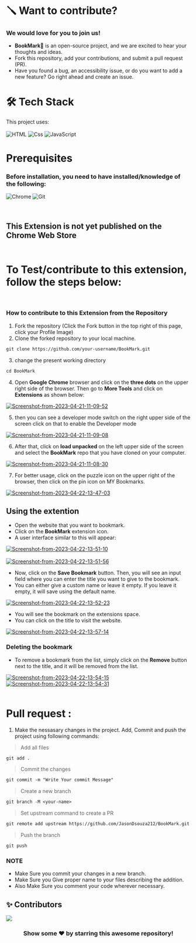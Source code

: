 # 🪛 Want to contribute?

### We would love for you to join us!

- **BookMark🔖** is an open-source project, and we are excited to hear your thoughts and ideas.
- Fork this repository, add your contributions, and submit a pull request (PR).
- Have you found a bug, an accessibility issue, or do you want to add a new feature? Go right ahead and create an issue.

# 🛠️ Tech Stack

This project uses: <br><br>
![HTML](https://img.shields.io/badge/🗽_html-%23000000.svg?style=for-the-badge&logo=html&logoColor=%2361DAFB)
![Css](https://img.shields.io/badge/🎨_css-%23000000.svg?style=for-the-badge&logo=css&logoColor=%2361DAFB)
![JavaScript](https://img.shields.io/badge/javascript-%23000000.svg?style=for-the-badge&logo=javascript&logoColor=%FFFF00)



# Prerequisites

### Before installation, you need to have installed/knowledge of the following:
![Chrome](https://img.shields.io/badge/chrome_Browser-6DA55F?style=for-the-badge&logo=chrome&logoColor=white)
![Git](https://img.shields.io/badge/git-%23F05033.svg?style=for-the-badge&logo=git&logoColor=white)

<br>

## This Extension is not yet published on the Chrome Web Store <br><br>

# **To Test/contribute to this extension, follow the steps below:**<br><br>


### How to contribute to this Extension from the Repository 

1. Fork the repository (Click the Fork button in the top right of this page,
   click your Profile Image)
2. Clone the forked repository to your local machine.

```markdown
git clone https://github.com/your-username/BookMark.git
```

3. change the present working directory

```markdown
cd BookMark
```

4. Open **Google Chrome** browser and click on the **three dots** on the upper right side of the browser. Then go to **More Tools** and click on **Extensions** as shown below:

<a href="https://ibb.co/YZhMnNY"><img src="https://i.ibb.co/ZmxP4ft/Screenshot-from-2023-04-21-11-09-52.png" alt="Screenshot-from-2023-04-21-11-09-52" border="0"></a>

5. then you can see a developer mode switch on the right upper side of the screen click on that to enable the Developer mode 

<a href="https://ibb.co/4jJgb6r"><img src="https://i.ibb.co/Q6XjW2w/Screenshot-from-2023-04-21-11-09-08.png" alt="Screenshot-from-2023-04-21-11-09-08" border="0"></a>

6. After that, click on **load unpacked** on the left upper side of the screen and select the **BookMark** repo that you have cloned on your computer.

<a href="https://ibb.co/Wtwfv9j"><img src="https://i.ibb.co/YZMhB9w/Screenshot-from-2023-04-21-11-08-30.png" alt="Screenshot-from-2023-04-21-11-08-30" border="0"></a>

7. For better usage, click on the puzzle icon on the upper right of the browser, then click on the pin icon on MY Bookmarks.

<a href="https://ibb.co/XzS1v61"><img src="https://i.ibb.co/dQGFzXF/Screenshot-from-2023-04-22-13-47-03.png" alt="Screenshot-from-2023-04-22-13-47-03" border="0"></a>

## Using the extention
- Open the website that you want to bookmark.
- Click on the **BookMark** extension icon.
- A user interface similar to this will appear:

<a href="https://ibb.co/Gv4WXyp"><img src="https://i.ibb.co/hRJBkb9/Screenshot-from-2023-04-22-13-51-10.png" alt="Screenshot-from-2023-04-22-13-51-10" border="0"></a>
<br><br>
<a href="https://ibb.co/1sgtwqs"><img src="https://i.ibb.co/SQj49nQ/Screenshot-from-2023-04-22-13-51-56.png" alt="Screenshot-from-2023-04-22-13-51-56" border="0"></a>

- Now, click on the **Save Bookmark** button. Then, you will see an input field where you can enter the title you want to give to the bookmark.
- You can either give a custom name or leave it empty. If you leave it empty, it will save using the default name.

<a href="https://ibb.co/V3tPnq0"><img src="https://i.ibb.co/6Nmf9Wc/Screenshot-from-2023-04-22-13-52-23.png" alt="Screenshot-from-2023-04-22-13-52-23" border="0"></a>

- You will see the bookmark on the extensions space.
- You can click on the title to visit the website.

<a href="https://ibb.co/cDy5Hs8"><img src="https://i.ibb.co/KF5Zk8s/Screenshot-from-2023-04-22-13-57-14.png" alt="Screenshot-from-2023-04-22-13-57-14" border="0"></a>

### Deleting the bookmark
- To remove a bookmark from the list, simply click on the **Remove** button next to the title, and it will be removed from the list.

<a href="https://ibb.co/f0WJQBY"><img src="https://i.ibb.co/PCykt3Z/Screenshot-from-2023-04-22-13-54-15.png" alt="Screenshot-from-2023-04-22-13-54-15" border="0"></a>
<a href="https://ibb.co/vj6W52X"><img src="https://i.ibb.co/qr38GbJ/Screenshot-from-2023-04-22-13-54-31.png" alt="Screenshot-from-2023-04-22-13-54-31" border="0"></a><br><br>

# Pull request :
1. Make the nessasary changes in the project. Add, Commit and push the project using following commands:

> Add all files

```markdown
git add .
```

> Commit the changes

```markdown
git commit -m "Write Your commit Message"
```

> Create a new branch

```diff
git branch -M <your-name>
```

> Set upstream command to create a PR

```diff
git remote add upstream https://github.com/JasonDsouza212/BookMark.git
```

> Push the branch

```markdown
git push
```

### NOTE

- Make Sure you commit your changes in a new branch.
- Make Sure you Give proper name to your files describing the addition.
- Also Make Sure you comment your code wherever necessary.

## ✨ Contributors

<a href="https://github.com/JasonDsouza212/BookMark/graphs/contributors">
  <img src="https://contrib.rocks/image?repo=JasonDsouza212/BookMark" />
</a>

<br>
<div align="center">
<h3>Show some ❤️ by starring this awesome repository!</h3>
</div>

